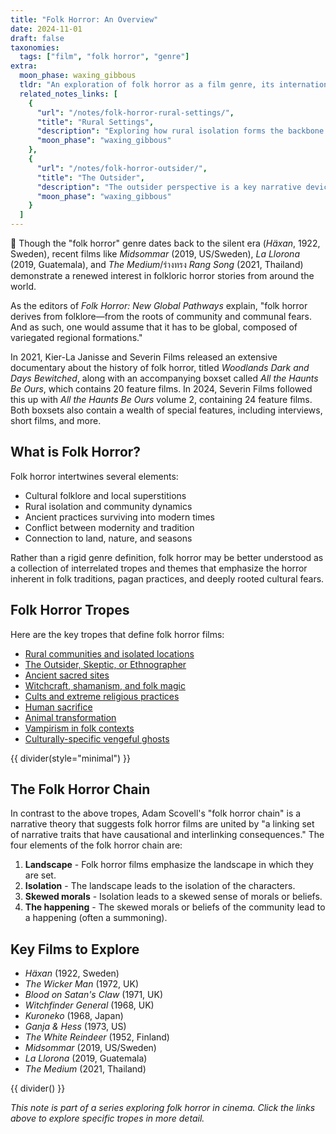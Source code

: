```yaml
---
title: "Folk Horror: An Overview"
date: 2024-11-01
draft: false
taxonomies:
  tags: ["film", "folk horror", "genre"]
extra:
  moon_phase: waxing_gibbous
  tldr: "An exploration of folk horror as a film genre, its international manifestations, and common tropes."
  related_notes_links: [
    {
      "url": "/notes/folk-horror-rural-settings/",
      "title": "Rural Settings",
      "description": "Exploring how rural isolation forms the backbone of folk horror narratives.",
      "moon_phase": "waxing_gibbous"
    },
    {
      "url": "/notes/folk-horror-outsider/",
      "title": "The Outsider",
      "description": "The outsider perspective is a key narrative device in folk horror.",
      "moon_phase": "waxing_gibbous"
    }
  ]
---
```


<span class="og">🎄</span> Though the "folk horror" genre dates back to the silent era (*Häxan*, 1922, Sweden), recent films like *Midsommar* (2019, US/Sweden), *La Llorona* (2019, Guatemala), and *The Medium*/ร่างทรง *Rang Song* (2021, Thailand) demonstrate a renewed interest in folkloric horror stories from around the world.

As the editors of *Folk Horror: New Global Pathways* explain, "folk horror derives from folklore—from the roots of community and communal fears. And as such, one would assume that it has to be global, composed of variegated regional formations."

In 2021, Kier-La Janisse and Severin Films released an extensive documentary about the history of folk horror, titled *Woodlands Dark and Days Bewitched*, along with an accompanying boxset called *All the Haunts Be Ours*, which contains 20 feature films. In 2024, Severin Films followed this up with *All the Haunts Be Ours* volume 2, containing 24 feature films. Both boxsets also contain a wealth of special features, including interviews, short films, and more.

## What is Folk Horror?

Folk horror intertwines several elements:
- Cultural folklore and local superstitions
- Rural isolation and community dynamics
- Ancient practices surviving into modern times
- Conflict between modernity and tradition
- Connection to land, nature, and seasons

Rather than a rigid genre definition, folk horror may be better understood as a collection of interrelated tropes and themes that emphasize the horror inherent in folk traditions, pagan practices, and deeply rooted cultural fears.

## Folk Horror Tropes

Here are the key tropes that define folk horror films:

- [Rural communities and isolated locations](@/notes/folk-horror-rural-settings.md)
- [The Outsider, Skeptic, or Ethnographer](@/notes/folk-horror-outsider.md)
- [Ancient sacred sites](@/notes/folk-horror-sacred-sites.md)
- [Witchcraft, shamanism, and folk magic](@/notes/folk-horror-witchcraft.md)
- [Cults and extreme religious practices](@/notes/folk-horror-cults.md)
- [Human sacrifice](@/notes/folk-horror-human-sacrifice.md)
- [Animal transformation](@/notes/folk-horror-animal-transformation.md)
- [Vampirism in folk contexts](@/notes/folk-horror-vampirism.md)
- [Culturally-specific vengeful ghosts](@/notes/folk-horror-vengeful-ghosts.md)

{{ divider(style="minimal") }}

## The Folk Horror Chain

In contrast to the above tropes, Adam Scovell's "folk horror chain" is a narrative theory that suggests folk horror films are united by "a linking set of narrative traits that have causational and interlinking consequences." The four elements of the folk horror chain are:

1. **Landscape** - Folk horror films emphasize the landscape in which they are set.
2. **Isolation** - The landscape leads to the isolation of the characters.
3. **Skewed morals** - Isolation leads to a skewed sense of morals or beliefs.
4. **The happening** - The skewed morals or beliefs of the community lead to a happening (often a summoning).

## Key Films to Explore

- *Häxan* (1922, Sweden)
- *The Wicker Man* (1972, UK)
- *Blood on Satan's Claw* (1971, UK)
- *Witchfinder General* (1968, UK)
- *Kuroneko* (1968, Japan)
- *Ganja & Hess* (1973, US)
- *The White Reindeer* (1952, Finland)
- *Midsommar* (2019, US/Sweden)
- *La Llorona* (2019, Guatemala)
- *The Medium* (2021, Thailand)

{{ divider() }}

*This note is part of a series exploring folk horror in cinema. Click the links above to explore specific tropes in more detail.*
